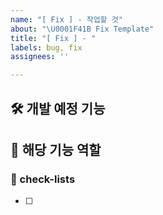 ```yaml
---
name: "[ Fix ] - 작업할 것"
about: "\U0001F41B Fix Template"
title: "[ Fix ] - "
labels: bug, fix
assignees: ''

---
```


## 🛠️ 개발 예정 기능 

##  💭 해당 기능 역할 

### 📝 check-lists

- [ ]